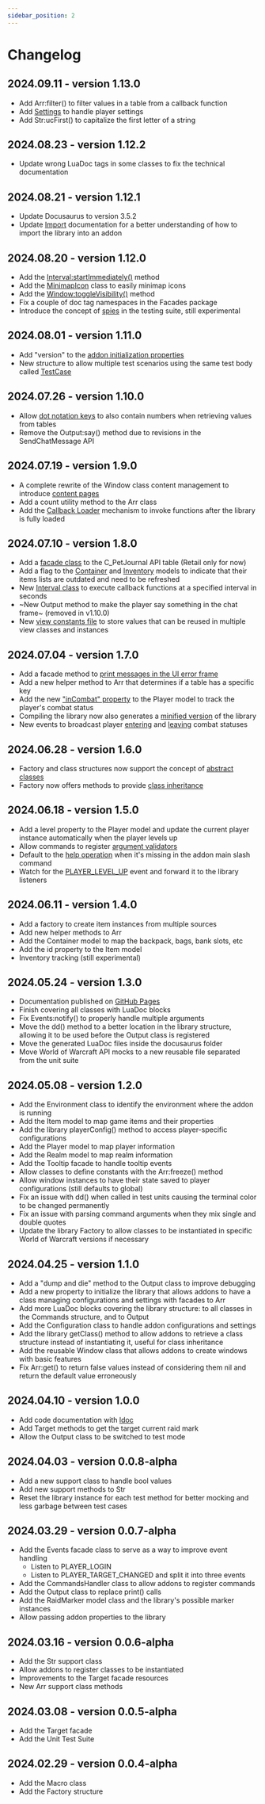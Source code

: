 ```yaml
---
sidebar_position: 2
---
```


# Changelog

## 2024.09.11 - version 1.13.0

* Add Arr:filter() to filter values in a table from a callback function
* Add [Settings](resources/core/settings) to handle player settings
* Add Str:ucFirst() to capitalize the first letter of a string

## 2024.08.23 - version 1.12.2

* Update wrong LuaDoc tags in some classes to fix the technical documentation

## 2024.08.21 - version 1.12.1

* Update Docusaurus to version 3.5.2
* Update [Import](library-structure/import) documentation for a better understanding 
  of how to import the library into an addon

## 2024.08.20 - version 1.12.0

* Add the [Interval:startImmediately()](resources/support/interval#usage) method
* Add the [MinimapIcon](resources/views/minimap-icon) class to easily minimap icons
* Add the [Window:toggleVisibility()](resources/views/window#showing-and-hiding-the-window) method
* Fix a couple of doc tag namespaces in the Facades package
* Introduce the concept of [spies](testing/test-classes#spies) in the testing suite, 
  still experimental

## 2024.08.01 - version 1.11.0

* Add "version" to the
  [addon initialization properties](resources/core/addon-properties#version)
* New structure to allow multiple test scenarios using the same test body called
  [TestCase](testing/test-classes#working-with-test-cases)

## 2024.07.26 - version 1.10.0

* Allow [dot notation keys](resources/support/arr#dot-notation-keys) to also 
  contain numbers when retrieving values from tables
* Remove the Output:say() method due to revisions in the SendChatMessage API

## 2024.07.19 - version 1.9.0

* A complete rewrite of the Window class content management to introduce 
  [content pages](resources/views/window#adding-content-to-the-window)
* Add a count utility method to the Arr class
* Add the [Callback Loader](resources/core/callback-loader) mechanism to
  invoke functions after the library is fully loaded

## 2024.07.10 - version 1.8.0

* Add a [facade class](resources/facades/pet-journal) to the C_PetJournal API 
table (Retail only for now)
* Add a flag to the [Container](resources/models/container#the-outdated-flag)
and [Inventory](resources/models/inventory#the-outdated-flag) models
to indicate that their items lists are outdated and need to be refreshed
* New [Interval class](resources/support/interval) to execute callback 
functions at a specified interval in seconds
* ~New Output method to make the player say something in the chat frame~ 
  (removed in v1.10.0)
* New [view constants file](resources/views/view-constants) to store values that 
can be reused in multiple view classes and instances

## 2024.07.04 - version 1.7.0

* Add a facade method to
[print messages in the UI error frame](resources/core/output#the-error-method)
* Add a new helper method to Arr that determines if a table has a specific key
* Add the new ["inCombat" property](resources/models/player#player-in-combat-status)
to the Player model to track the player's combat status
* Compiling the library now also generates a
[minified version](library-structure/build) of the library
* New events to broadcast player
[entering](resources/facades/events#player_entered_combat) and
[leaving](resources/facades/events#player_left_combat) combat statuses

## 2024.06.28 - version 1.6.0

* Factory and class structures now support the concept of
  [abstract classes](resources/core/factory#abstract-classes)
* Factory now offers methods to provide
  [class inheritance](resources/core/factory#class-inheritance)


## 2024.06.18 - version 1.5.0

* Add a level property to the Player model and update the current player instance automatically when the player levels up
* Allow commands to register
[argument validators](resources/commands/command#validating-arguments)
* Default to the
[help operation](resources/commands/commands-handler#the-help-operation)
when it's missing in the addon main slash command
* Watch for the [PLAYER_LEVEL_UP](resources/facades/events#player_level_up) 
event and forward it to the library listeners

## 2024.06.11 - version 1.4.0

* Add a factory to create item instances from multiple sources
* Add new helper methods to Arr
* Add the Container model to map the backpack, bags, bank slots, etc
* Add the id property to the Item model
* Inventory tracking (still experimental)

## 2024.05.24 - version 1.3.0

* Documentation published on [GitHub Pages](https://www.stormwindlibrary.com)
* Finish covering all classes with LuaDoc blocks
* Fix Events:notify() to properly handle multiple arguments
* Move the dd() method to a better location in the library structure, 
allowing it to be used before the Output class is registered
* Move the generated LuaDoc files inside the docusaurus folder
* Move World of Warcraft API mocks to a new reusable file separated from 
the unit suite

## 2024.05.08 - version 1.2.0

* Add the Environment class to identify the environment where the addon is 
running
* Add the Item model to map game items and their properties
* Add the library playerConfig() method to access player-specific configurations
* Add the Player model to map player information
* Add the Realm model to map realm information
* Add the Tooltip facade to handle tooltip events
* Allow classes to define constants with the Arr:freeze() method
* Allow window instances to have their state saved to player configurations 
(still defaults to global)
* Fix an issue with dd() when called in test units causing the terminal 
color to be changed permanently
* Fix an issue with parsing command arguments when they mix single and double
quotes
* Update the library Factory to allow classes to be instantiated in specific
World of Warcraft versions if necessary

## 2024.04.25 - version 1.1.0

* Add a "dump and die" method to the Output class to improve debugging
* Add a new property to initialize the library that allows addons to have a 
class managing configurations and settings with facades to Arr
* Add more LuaDoc blocks covering the library structure: to all classes in 
the Commands structure, and to Output
* Add the Configuration class to handle addon configurations and settings
* Add the library getClass() method to allow addons to retrieve a class 
structure instead of instantiating it, useful for class inheritance
* Add the reusable Window class that allows addons to create windows with
basic features
* Fix Arr:get() to return false values instead of considering them nil and
return the default value erroneously

## 2024.04.10 - version 1.0.0

* Add code documentation with [ldoc](https://github.com/lunarmodules/ldoc)
* Add Target methods to get the target current raid mark
* Allow the Output class to be switched to test mode

## 2024.04.03 - version 0.0.8-alpha

* Add a new support class to handle bool values
* Add new support methods to Str
* Reset the library instance for each test method for better mocking and less garbage between test cases

## 2024.03.29 - version 0.0.7-alpha

* Add the Events facade class to serve as a way to improve event handling
    * Listen to PLAYER_LOGIN
    * Listen to PLAYER_TARGET_CHANGED and split it into three events
* Add the CommandsHandler class to allow addons to register commands
* Add the Output class to replace print() calls
* Add the RaidMarker model class and the library's possible marker instances
* Allow passing addon properties to the library

## 2024.03.16 - version 0.0.6-alpha

* Add the Str support class
* Allow addons to register classes to be instantiated
* Improvements to the Target facade resources
* New Arr support class methods

## 2024.03.08 - version 0.0.5-alpha

* Add the Target facade
* Add the Unit Test Suite

## 2024.02.29 - version 0.0.4-alpha

* Add the Macro class
* Add the Factory structure